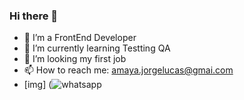 ### Hi there 👋

- 🔭 I’m a FrontEnd Developer
- 🌱 I’m currently learning Testting QA
- 👯 I’m looking my first job
- 📫 How to reach me: amaya.jorgelucas@gmai.com
- [img] (![whatsapp](https://user-images.githubusercontent.com/89165855/169624443-0e67b92a-337a-4fcc-ab9b-e585adf0c4ab.png)

